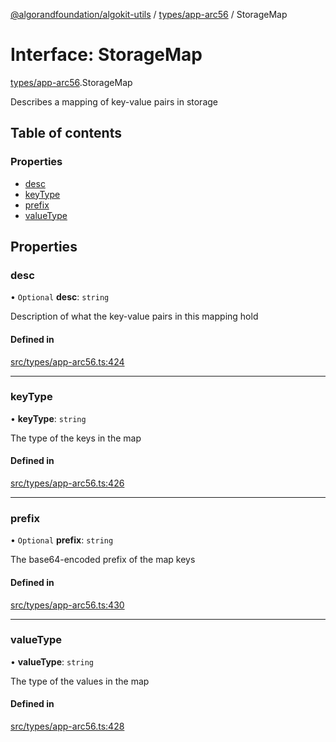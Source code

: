 [@algorandfoundation/algokit-utils](../README.md) / [types/app-arc56](../modules/types_app_arc56.md) / StorageMap

# Interface: StorageMap

[types/app-arc56](../modules/types_app_arc56.md).StorageMap

Describes a mapping of key-value pairs in storage

## Table of contents

### Properties

- [desc](types_app_arc56.StorageMap.md#desc)
- [keyType](types_app_arc56.StorageMap.md#keytype)
- [prefix](types_app_arc56.StorageMap.md#prefix)
- [valueType](types_app_arc56.StorageMap.md#valuetype)

## Properties

### desc

• `Optional` **desc**: `string`

Description of what the key-value pairs in this mapping hold

#### Defined in

[src/types/app-arc56.ts:424](https://github.com/algorandfoundation/algokit-utils-ts/blob/main/src/types/app-arc56.ts#L424)

___

### keyType

• **keyType**: `string`

The type of the keys in the map

#### Defined in

[src/types/app-arc56.ts:426](https://github.com/algorandfoundation/algokit-utils-ts/blob/main/src/types/app-arc56.ts#L426)

___

### prefix

• `Optional` **prefix**: `string`

The base64-encoded prefix of the map keys

#### Defined in

[src/types/app-arc56.ts:430](https://github.com/algorandfoundation/algokit-utils-ts/blob/main/src/types/app-arc56.ts#L430)

___

### valueType

• **valueType**: `string`

The type of the values in the map

#### Defined in

[src/types/app-arc56.ts:428](https://github.com/algorandfoundation/algokit-utils-ts/blob/main/src/types/app-arc56.ts#L428)
